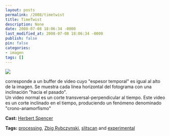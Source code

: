 ```yaml
---
layout: posts
permalink: /2008/timetwist
title: TimeTwist
description: None
date: 2008-07-08 18:06:34 -0000
last_modified_at: 2008-07-08 18:06:34 -0000
publish: false
pin: false
categories:
- imagen
tags: []
---
```

[![](http://b.vimeocdn.com/ts/578/798/57879888_200.jpg)](http://vimeo.com/1304091)

corresponde a un buffer de video cuyo "espesor temporal" es igual al alto de la imagen. Se muestra cada línea horizontal del fotograma con una inclinación "hacia el pasado".  
Un video normal es un corte transversal-perpendicular al tiempo. Este video es un corte inclinado en el tiempo, produciendo un fenómeno denominado "crono-anamorfismo"

**Cast:** [Herbert Spencer](http://vimeo.com/hspencer)

**Tags:** [processing](http://vimeo.com/tag:processing), [Zbig Rybczynski](http://vimeo.com/tag:zbigrybczynski), [slitscan](http://vimeo.com/tag:slitscan) and [experimental](http://vimeo.com/tag:experimental)
